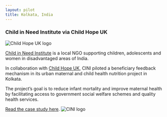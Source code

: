 ```yaml
---
layout: pilot
title: Kolkata, India
---
```

### Child in Need Institute via Child Hope UK


![Child Hope UK logo]({{site.baseurl}}/public/img/logos/partner/childhope.png)

[Child in Need Institute](http://www.cini-india.org) is a local NGO supporting children, adolescents and women in disadvantaged areas of India.

In collaboration with [Child Hope UK](http://www.childhope.org.uk), CINI piloted a beneficiary feedback mechanism in its urban maternal and child health nutrition project in Kolkata.

The project’s goal is to reduce infant mortality and improve maternal health by facilitating access to government social welfare schemes and quality health services.  

[Read the case study here](http://cdn.worldvision.org.uk/files/9714/6056/3426/CINI_India1.pdf).
![CINI logo]({{site.baseurl}}/public/img/logos/partner/cini.png)
